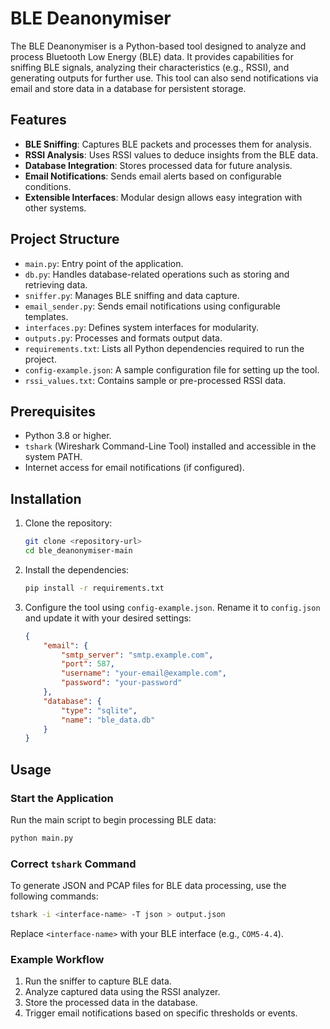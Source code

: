 # BLE Deanonymiser

The BLE Deanonymiser is a Python-based tool designed to analyze and process Bluetooth Low Energy (BLE) data. It provides capabilities for sniffing BLE signals, analyzing their characteristics (e.g., RSSI), and generating outputs for further use. This tool can also send notifications via email and store data in a database for persistent storage.

## Features

- **BLE Sniffing**: Captures BLE packets and processes them for analysis.
- **RSSI Analysis**: Uses RSSI values to deduce insights from the BLE data.
- **Database Integration**: Stores processed data for future analysis.
- **Email Notifications**: Sends email alerts based on configurable conditions.
- **Extensible Interfaces**: Modular design allows easy integration with other systems.

## Project Structure

- `main.py`: Entry point of the application.
- `db.py`: Handles database-related operations such as storing and retrieving data.
- `sniffer.py`: Manages BLE sniffing and data capture.
- `email_sender.py`: Sends email notifications using configurable templates.
- `interfaces.py`: Defines system interfaces for modularity.
- `outputs.py`: Processes and formats output data.
- `requirements.txt`: Lists all Python dependencies required to run the project.
- `config-example.json`: A sample configuration file for setting up the tool.
- `rssi_values.txt`: Contains sample or pre-processed RSSI data.

## Prerequisites

- Python 3.8 or higher.
- `tshark` (Wireshark Command-Line Tool) installed and accessible in the system PATH.
- Internet access for email notifications (if configured).

## Installation

1. Clone the repository:
    ```bash
    git clone <repository-url>
    cd ble_deanonymiser-main
    ```

2. Install the dependencies:
    ```bash
    pip install -r requirements.txt
    ```

3. Configure the tool using `config-example.json`. Rename it to `config.json` and update it with your desired settings:
    ```json
    {
        "email": {
            "smtp_server": "smtp.example.com",
            "port": 587,
            "username": "your-email@example.com",
            "password": "your-password"
        },
        "database": {
            "type": "sqlite",
            "name": "ble_data.db"
        }
    }
    ```

## Usage

### Start the Application

Run the main script to begin processing BLE data:
```bash
python main.py
```

### Correct `tshark` Command
To generate JSON and PCAP files for BLE data processing, use the following commands:
```bash
tshark -i <interface-name> -T json > output.json
```
Replace `<interface-name>` with your BLE interface (e.g., `COM5-4.4`).

### Example Workflow
1. Run the sniffer to capture BLE data.
2. Analyze captured data using the RSSI analyzer.
3. Store the processed data in the database.
4. Trigger email notifications based on specific thresholds or events.